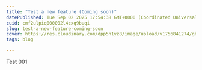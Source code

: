 ```yaml
---
title: "Test a new feature (Coming soon)"
datePublished: Tue Sep 02 2025 17:54:38 GMT+0000 (Coordinated Universal Time)
cuid: cmf2ulpiq000002l4cxq9buqi
slug: test-a-new-feature-coming-soon
cover: https://res.cloudinary.com/dpp5n1yz8/image/upload/v1756841274/ghadaam/covers/zdtqob6ett5xfxmcwnr5.jpg
tags: blog

---
```


Test 001
